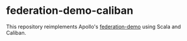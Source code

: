 # federation-demo-caliban

This repository reimplements Apollo's [federation-demo](https://github.com/apollographql/federation-demo) using Scala and Caliban.